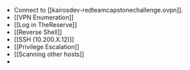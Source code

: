 

- Connect to [[kairosdev-redteamcapstonechallenge.ovpn]].
- [[VPN Enumeration]]
- [[Log in TheReserve]]
- [[Reverse Shell]]
- [[SSH (10.200.X.12)]]
- [[Privilege Escalation]]
- [[Scanning other hosts]]
- 




